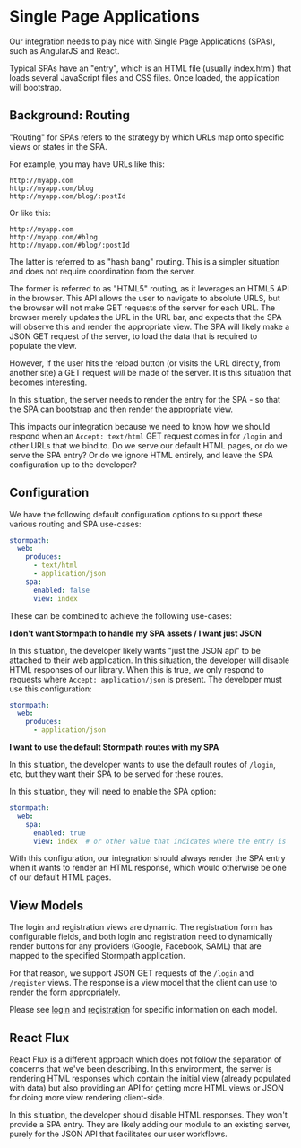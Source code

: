 # Single Page Applications

Our integration needs to play nice with Single Page Applications (SPAs), such
as AngularJS and React.

Typical SPAs have an "entry", which is an HTML file (usually index.html) that
loads several JavaScript files and CSS files.  Once loaded, the application
will bootstrap.

## Background: Routing

"Routing" for SPAs refers to the strategy by which URLs map onto specific views
or states in the SPA.

For example, you may have URLs like this:

```
http://myapp.com
http://myapp.com/blog
http://myapp.com/blog/:postId
```

Or like this:

```
http://myapp.com
http://myapp.com/#blog
http://myapp.com/#blog/:postId
```

The latter is referred to as "hash bang" routing.  This is a simpler situation
and does not require coordination from the server.

The former is referred to as "HTML5" routing, as it leverages an HTML5 API in
the browser.  This API allows the user to navigate to absolute URLS, but the
browser will not make GET requests of the server for each URL.  The browser
merely updates the URL in the URL bar, and expects that the SPA will observe
this and render the appropriate view.  The SPA will likely make a JSON GET
request of the server, to load the data that is required to populate the view.

However, if the user hits the reload button (or visits the URL directly, from
another site) a GET request *will* be made of the server.  It is this situation
that becomes interesting.

In this situation, the server needs to render the entry for the SPA - so that
the SPA can bootstrap and then render the appropriate view.

This impacts our integration because we need to know how we should respond
when an `Accept: text/html` GET request comes in for `/login` and other URLs that
we bind to. Do we serve our default HTML pages, or do we serve the SPA entry?
Or do we ignore HTML entirely, and leave the SPA configuration up to the
developer?

## Configuration

We have the following default configuration options to support these various
routing and SPA use-cases:

```yaml
stormpath:
  web:
    produces:
      - text/html
      - application/json
    spa:
      enabled: false
      view: index
```

These can be combined to achieve the following use-cases:

**I don't want Stormpath to handle my SPA assets / I want just JSON**

In this situation, the developer likely wants "just the JSON api" to be
attached to their web application.  In this situation, the developer will
disable HTML responses of our library.  When this is true, we only respond to
requests where `Accept: application/json` is present.  The developer must use
this configuration:

```yaml
stormpath:
  web:
    produces:
      - application/json
```

**I want to use the default Stormpath routes with my SPA**

In this situation, the developer wants to use the default routes of `/login`,
etc, but they want their SPA to be served for these routes.

In this situation, they will need to enable the SPA option:

```yaml
stormpath:
  web:
    spa:
      enabled: true
      view: index  # or other value that indicates where the entry is
```

With this configuration, our integration should always render the SPA entry when
it wants to render an HTML response, which would otherwise be one of our
default HTML pages.

## View Models

The login and registration views are dynamic.  The registration form has
configurable fields, and both login and registration need to dynamically render
buttons for any providers (Google, Facebook, SAML) that are mapped to the
specified Stormpath application.

For that reason, we support JSON GET requests of the `/login` and `/register`
views.  The response is a view model that the client can use to render the
form appropriately.

Please see [login][] and [registration][] for specific information on each
model.

## React Flux

React Flux is a different approach which does not follow the separation of
concerns that we've been describing.  In this environment, the server is
rendering HTML responses which contain the initial view (already populated
with data) but also providing an API for getting more HTML views or JSON for
doing more view rendering client-side.

In this situation, the developer should disable HTML responses.  They won't
provide a SPA entry.  They are likely adding our module to an existing server,
purely for the JSON API that facilitates our user workflows.


[login]: login.md
[registration]: registration.md